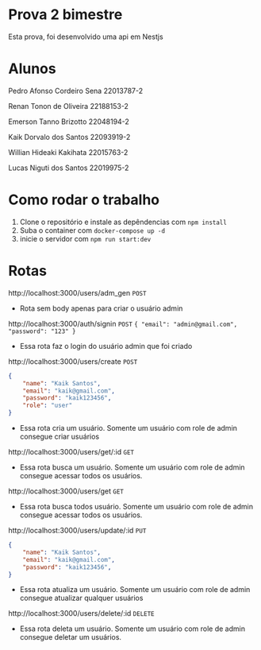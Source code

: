 # Prova 2 bimestre
Esta prova, foi desenvolvido uma api em Nestjs

# Alunos
Pedro Afonso Cordeiro Sena
22013787-2

Renan Tonon de Oliveira
22188153-2

Emerson Tanno Brizotto
22048194-2

Kaik Dorvalo dos Santos
22093919-2

Willian Hideaki Kakihata
22015763-2

Lucas Niguti dos Santos
22019975-2

# Como rodar o trabalho

1. Clone o repositório e instale as depêndencias com `npm install`
2. Suba o container com `docker-compose up -d`
3. inicie o servidor com `npm run start:dev`

# Rotas

http://localhost:3000/users/adm_gen
`POST`
* Rota sem body apenas para criar o usuário admin

http://localhost:3000/auth/signin
`POST`
`
{
    "email": "admin@gmail.com",
    "password": "123"
}
`
* Essa rota faz o login do usuário admin que foi criado

http://localhost:3000/users/create
`POST`
``` json
{
    "name": "Kaik Santos",
    "email": "kaik@gmail.com",
    "password": "kaik123456",
    "role": "user"
}
```
* Essa rota cria um usuário. Somente um usuário com role de admin consegue criar usuários


http://localhost:3000/users/get/:id
`GET`

* Essa rota busca um usuário. Somente um usuário com role de admin consegue acessar todos os usuários.

http://localhost:3000/users/get
`GET`

* Essa rota busca todos usuário. Somente um usuário com role de admin consegue acessar todos os usuários.

http://localhost:3000/users/update/:id
`PUT`
``` json
{
    "name": "Kaik Santos",
    "email": "kaik@gmail.com",
    "password": "kaik123456",
}
```
* Essa rota atualiza um usuário. Somente um usuário com role de admin consegue atualizar qualquer usuários

http://localhost:3000/users/delete/:id
`DELETE`

* Essa rota deleta um usuário. Somente um usuário com role de admin consegue deletar um usuários.
